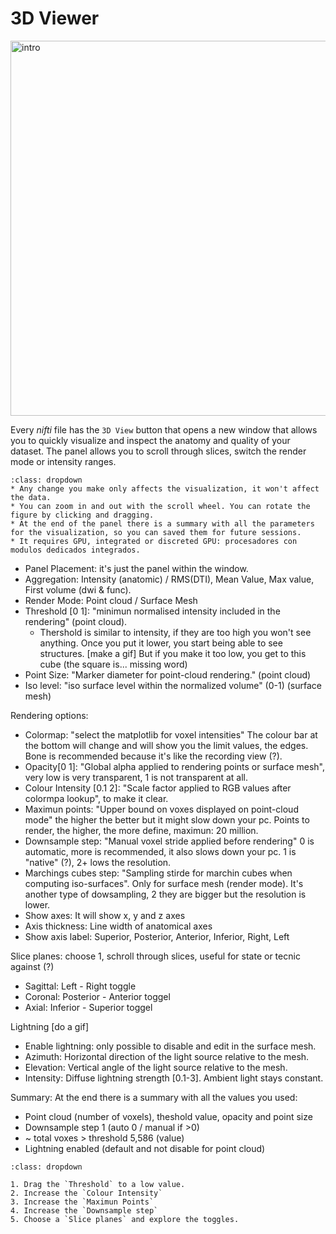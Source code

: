 # 3D Viewer

<img src="../static/3d/01_intro_3.gif" alt="intro" width="600px">

Every _nifti_ file has the `3D View` button that opens a new window that allows you to quickly visualize and inspect the anatomy and quality of your dataset. The panel allows you to scroll through slices, switch the render mode or intensity ranges.

```{admonition} Visual settings
:class: dropdown
* Any change you make only affects the visualization, it won't affect the data.
* You can zoom in and out with the scroll wheel. You can rotate the figure by clicking and dragging.
* At the end of the panel there is a summary with all the parameters for the visualization, so you can saved them for future sessions.
* It requires GPU, integrated or discreted GPU: procesadores con modulos dedicados integrados.

```

* Panel Placement: it's just the panel within the window.
* Aggregation: Intensity (anatomic) / RMS(DTI), Mean Value, Max value, First volume (dwi & func). 
* Render Mode: Point cloud / Surface Mesh
* Threshold [0 1]: "minimun normalised intensity included in the rendering" (point cloud).
  * Thershold is similar to intensity, if they are too high you won't see anything. Once you put it lower, you start being able to see structures. [make a gif] But if you make it too low, you get to this cube (the square is... missing word)   
* Point Size: "Marker diameter for point-cloud rendering." (point cloud)
* Iso level: "iso surface level within the normalized volume" (0-1) (surface mesh)

Rendering options:
* Colormap: "select the matplotlib for voxel intensities" The colour bar at the bottom will change and will show you the limit values, the edges. Bone is recommended because it's like the recording view (?).
* Opacity[0 1]: "Global alpha applied to rendering points or surface mesh", very low is very transparent, 1 is not transparent at all.
* Colour Intensity [0.1 2]: "Scale factor applied to RGB values after colormpa lookup", to make it clear.
* Maximun points: "Upper bound on voxes displayed on point-cloud mode" the higher the better but it might slow down your pc. Points to render, the higher, the more define, maximun: 20 million.
* Downsample step: "Manual voxel stride applied before rendering" 0 is automatic, more is recommended, it also slows down your pc. 1 is "native" (?), 2+ lows the resolution.
* Marchings cubes step: "Sampling stirde for marchin cubes when computing iso-surfaces". Only for surface mesh (render mode).  It's another type of dowsampling, 2 they are bigger but the resolution is lower.
* Show axes: It will show x, y and z axes
* Axis thickness: Line width of anatomical axes
* Show axis label: Superior, Posterior, Anterior, Inferior, Right, Left

Slice planes: choose 1, schroll through slices, useful for state or tecnic against (?)
* Sagittal: Left - Right toggle
* Coronal: Posterior - Anterior toggel
* Axial: Inferior - Superior toggel

Lightning [do a gif]
* Enable lightning: only possible to disable and edit in the surface mesh. 
* Azimuth: Horizontal direction of the light source relative to the mesh.
* Elevation: Vertical angle of the light source relative to the mesh.
* Intensity: Diffuse lightning strength [0.1-3]. Ambient light stays constant.

Summary: At the end there is a summary with all the values you used:
- Point cloud (number of voxels), theshold value, opacity and point size
- Downsample step 1 (auto 0 / manual if >0)
- ~ total voxes > threshold 5,586 (value)
- Lightning enabled (default and not disable for point cloud)

```{admonition} Quick visualization
:class: dropdown

1. Drag the `Threshold` to a low value.
2. Increase the `Colour Intensity`
3. Increase the `Maximun Points`
4. Increase the `Downsample step`
5. Choose a `Slice planes` and explore the toggles.

```


